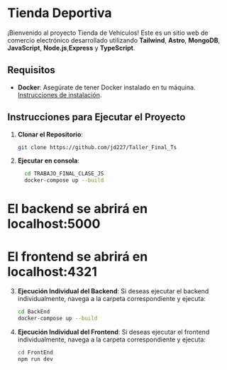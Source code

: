 # Tienda Deportiva

¡Bienvenido al proyecto Tienda de Vehiculos! Este es un sitio web de comercio electrónico desarrollado utilizando **Tailwind**, **Astro**, **MongoDB**, **JavaScript**, **Node.js**,**Express** y **TypeScript**.

## Requisitos

- **Docker**: Asegúrate de tener Docker instalado en tu máquina. [Instrucciones de instalación](https://docs.docker.com/get-docker/).

## Instrucciones para Ejecutar el Proyecto

1. **Clonar el Repositorio**:

   ```bash
   git clone https://github.com/jd227/Taller_Final_Ts

2.  **Ejecutar en consola**:
    ```bash
      cd TRABAJO_FINAL_CLASE_JS
      docker-compose up --build
# El backend se abrirá en localhost:5000
# El frontend se abrirá en localhost:4321
        
3. **Ejecución Individual del Backend**:
   Si deseas ejecutar el backend individualmente, navega a la carpeta correspondiente y ejecuta:

    ```bash
    cd BackEnd
    docker-compose up --build

4. **Ejecución Individual del Frontend**:
Si deseas ejecutar el frontend individualmente, navega a la carpeta correspondiente y ejecuta:

    ```bash
    cd FrontEnd
    npm run dev
